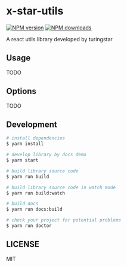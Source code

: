 # x-star-utils

[![NPM version](https://img.shields.io/npm/v/x-star-utils.svg?style=flat)](https://npmjs.org/package/x-star-utils)
[![NPM downloads](http://img.shields.io/npm/dm/x-star-utils.svg?style=flat)](https://npmjs.org/package/x-star-utils)

A react utils library developed by turingstar

## Usage

TODO

## Options

TODO

## Development

```bash
# install dependencies
$ yarn install

# develop library by docs demo
$ yarn start

# build library source code
$ yarn run build

# build library source code in watch mode
$ yarn run build:watch

# build docs
$ yarn run docs:build

# check your project for potential problems
$ yarn run doctor
```

## LICENSE

MIT
